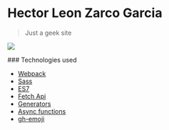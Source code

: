 # Hector Leon Zarco Garcia 
> Just a geek site

![](https://raw.github.com/zzarcon/zzarcon.github.io/master/static/images/preview.png)

### Technologies used 

* [Webpack](https://webpack.github.io/)
* [Sass](http://sass-lang.com/)
* [ES7](https://github.com/hemanth/es7-features)
* [Fetch Api](https://developer.mozilla.org/en/docs/Web/API/Fetch_API)
* [Generators](https://ponyfoo.com/articles/es6-generators-in-depth)
* [Async functions](https://ponyfoo.com/articles/understanding-javascript-async-await)
* [gh-emoji](https://github.com/zzarcon/gh-emoji)
